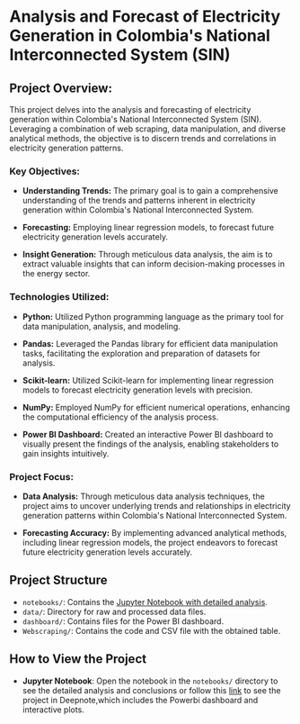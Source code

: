 # Analysis and Forecast of Electricity Generation in Colombia's National Interconnected System (SIN)

## Project Overview:

This project delves into the analysis and forecasting of electricity generation within Colombia's National Interconnected System (SIN). Leveraging a combination of web scraping, data manipulation, and diverse analytical methods, the objective is to discern trends and correlations in electricity generation patterns.

### Key Objectives:

- **Understanding Trends:** The primary goal is to gain a comprehensive understanding of the trends and patterns inherent in electricity generation within Colombia's National Interconnected System.

- **Forecasting:** Employing linear regression models, to forecast future electricity generation levels accurately.

- **Insight Generation:** Through meticulous data analysis, the aim is to extract valuable insights that can inform decision-making processes in the energy sector.

### Technologies Utilized:

- **Python:** Utilized Python programming language as the primary tool for data manipulation, analysis, and modeling.
  
- **Pandas:** Leveraged the Pandas library for efficient data manipulation tasks, facilitating the exploration and preparation of datasets for analysis.

- **Scikit-learn:** Utilized Scikit-learn for implementing linear regression models to forecast electricity generation levels with precision.

- **NumPy:** Employed NumPy for efficient numerical operations, enhancing the computational efficiency of the analysis process.

- **Power BI Dashboard:** Created an interactive Power BI dashboard to visually present the findings of the analysis, enabling stakeholders to gain insights intuitively.

### Project Focus:

- **Data Analysis:** Through meticulous data analysis techniques, the project aims to uncover underlying trends and relationships in electricity generation patterns within Colombia's National Interconnected System.

- **Forecasting Accuracy:** By implementing advanced analytical methods, including linear regression models, the project endeavors to forecast future electricity generation levels accurately.

## Project Structure

- `notebooks/`: Contains the [Jupyter Notebook with detailed analysis](https://github.com/Mateoferrnandez/Projects/blob/main/Personal%20Projects/Electrical%20Grid%20Data%20Analysis%20and%20Forecasting/notebooks/ElectricGeneration_colombia.ipynb).
- `data/`: Directory for raw and processed data files.
- `dashboard/`: Contains files for the Power BI dashboard.
- `Webscraping/`: Contains the code and CSV file with the obtained table.

## How to View the Project

- **Jupyter Notebook**: Open the notebook in the `notebooks/` directory to see the detailed analysis and conclusions or follow this [link](https://deepnote.com/workspace/mateofernandez-c7c6b165-b5e5-44be-9aa1-6f96867cde09/project/Electrical-Grid-Data-Analysis-and-Forecasting-50fba4dd-a54c-4a24-a882-e866564dde81/notebook/ElectricGeneration_colombia-b50831f41dec415dbfcef63a2645e5dc)
 to see the project in Deepnote,which includes the Powerbi dashboard and interactive plots.

